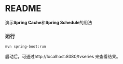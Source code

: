 README
===========================

演示**Spring Cache**和**Spring Schedule**的用法

### 运行
```bash
mvn spring-boot:run
```
启动后，可通过http://localhost:8080/tvseries 来查看结果。

